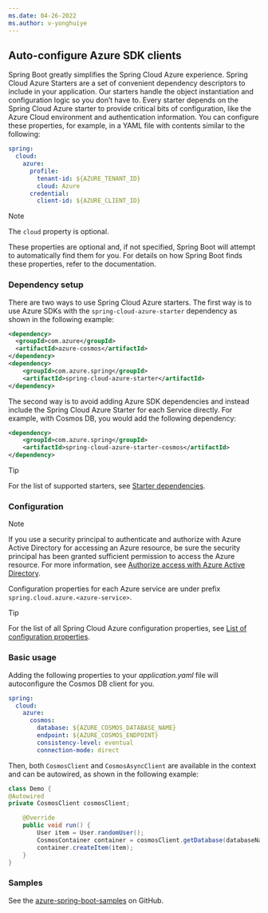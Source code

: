 ```yaml
---
ms.date: 04-26-2022
ms.author: v-yonghuiye
---
```


## Auto-configure Azure SDK clients

Spring Boot greatly simplifies the Spring Cloud Azure experience. Spring Cloud Azure Starters are a set of convenient dependency descriptors to include in your application. Our starters handle the object instantiation and configuration logic so you don’t have to. Every starter depends on the Spring Cloud Azure starter to provide critical bits of configuration, like the Azure Cloud environment and authentication information. You can configure these properties, for example, in a YAML file with contents similar to the following:

```yaml
spring:
  cloud:
    azure:
      profile:
        tenant-id: ${AZURE_TENANT_ID}
        cloud: Azure
      credential:
        client-id: ${AZURE_CLIENT_ID}
```

> [!NOTE]
> The `cloud` property is optional.

These properties are optional and, if not specified, Spring Boot will attempt to automatically find them for you. For details on how Spring Boot finds these properties, refer to the documentation.

### Dependency setup

There are two ways to use Spring Cloud Azure starters. The first way is to use Azure SDKs with the `spring-cloud-azure-starter` dependency as shown in the following example:

```xml
<dependency>
  <groupId>com.azure</groupId>
  <artifactId>azure-cosmos</artifactId>
</dependency>
<dependency>
    <groupId>com.azure.spring</groupId>
    <artifactId>spring-cloud-azure-starter</artifactId>
</dependency>
```

The second way is to avoid adding Azure SDK dependencies and instead include the Spring Cloud Azure Starter for each Service directly. For example, with Cosmos DB, you would add the following dependency:

```xml
<dependency>
    <groupId>com.azure.spring</groupId>
    <artifactId>spring-cloud-azure-starter-cosmos</artifactId>
</dependency>
```

> [!TIP]
> For the list of supported starters, see [Starter dependencies](#starter-dependencies).

### Configuration

> [!NOTE]
> If you use a security principal to authenticate and authorize with Azure Active Directory for accessing an Azure resource, be sure the security principal has been granted sufficient permission to access the Azure resource. For more information, see [Authorize access with Azure Active Directory](#authorize-access-with-azure-active-directory).

Configuration properties for each Azure service are under prefix `spring.cloud.azure.<azure-service>`.

> [!TIP]
> For the list of all Spring Cloud Azure configuration properties, see [List of configuration properties](../../spring-cloud-azure-appendix.md#list-of-configuration-properties).

### Basic usage

Adding the following properties to your *application.yaml* file will autoconfigure the Cosmos DB client for you.

```yaml
spring:
  cloud:
    azure:
      cosmos:
        database: ${AZURE_COSMOS_DATABASE_NAME}
        endpoint: ${AZURE_COSMOS_ENDPOINT}
        consistency-level: eventual
        connection-mode: direct
```

Then, both `CosmosClient` and `CosmosAsyncClient` are available in the context and can be autowired, as shown in the following example:

```java
class Demo {
@Autowired
private CosmosClient cosmosClient;

    @Override
    public void run() {
        User item = User.randomUser();
        CosmosContainer container = cosmosClient.getDatabase(databaseName).getContainer(containerName);
        container.createItem(item);
    }
}
```

### Samples

See the [azure-spring-boot-samples](https://github.com/Azure-Samples/azure-spring-boot-samples/tree/spring-cloud-azure_v4.0.0) on GitHub.
